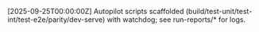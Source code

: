 [2025-09-25T00:00:00Z] Autopilot scripts scaffolded (build/test-unit/test-int/test-e2e/parity/dev-serve) with watchdog; see run-reports/\* for logs.
